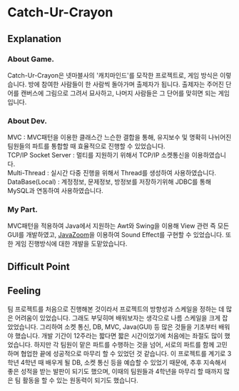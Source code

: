 # Catch-Ur-Crayon  

## Explanation

### About Game.
Catch-Ur-Crayon은 넷마블사의 '캐치마인드'를 모작한 프로젝트로, 게임 방식은 이렇습니다. 방에 참여한 사람들이 한 사람씩 돌아가며 출제자가 됩니다. 출제자는 주어진 단어를 캔버스에 그림으로 그려서 묘사하고, 나머지 사람들은 그 단어를 맞히면 되는 게임입니다.

### About Dev.
MVC : MVC패턴을 이용한 클래스간 느슨한 결합을 통해, 유지보수 및 명확히 나뉘어진 팀원들의 파트를 통합할 때 효율적으로 진행할 수 있었습니다.<br>
TCP/IP Socket Server : 멀티를 지원하기 위해서 TCP/IP 소켓통신을 이용하였습니다.<br>
Multi-Thread : 실시간 다중 진행을 위해서 Thread를 생성하여 사용하였습니다.<br>
DataBase(Local) : 계정정보, 문제정보, 방정보를 저장하기위해 JDBC를 통해 MySQL과 연동하여 사용하였습니다.<br>

### My Part.
MVC패턴을 적용하여 Java에서 지원하는 Awt와 Swing을 이용해 View 관련 즉 모든 GUI를 개발하였고, [JavaZoom](http://www.javazoom.net/javalayer/sources.html)을 이용하여 Sound Effect를 구현할 수 있었습니다. 또한 게임 진행방식에 대한 개발을 도맡았습니다. 

## Difficult Point


## Feeling
팀 프로젝트를 처음으로 진행해본 것이라서 프로젝트의 방향성과 스케일을 정하는 데 많은 어려움이 있었습니다. 그래도 부딪히며 배워보자는 생각으로 나름 스케일을 크게 잡았었습니다. 그리하여 소켓 통신, DB, MVC, Java(GUI) 등 많은 것들을 기초부터 배워야 했습니다. 개발 기간이 12주라는 짧다면 짧은 시간이었기에 처음에는 좌절도 많이 했었습니다. 하지만 각 팀원이 맡은 파트를 수행하는 것을 넘어, 서로의 파트를 함께 고민하며 협업한 끝에 성공적으로 마무리 할 수 있었던 것 같습니다. 이 프로젝트를 계기로 3학년 4학년 때 배우게 될 DB, 소켓 통신 등을 예습할 수 있었기 때문에, 추후 지속해서 좋은 성적을 받는 발판이 되기도 했으며, 이때의 팀원들과 4학년을 마무리 할 때까지 많은 팀 활동을 할 수 있는 원동력이 되기도 했습니다.


